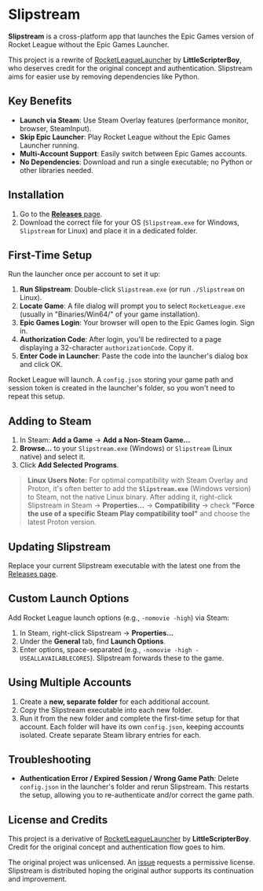 # Slipstream

**Slipstream** is a cross-platform app that launches the Epic Games version of Rocket League without the Epic Games Launcher.

This project is a rewrite of [RocketLeagueLauncher](https://github.com/LittleScripterBoy/RocketLeagueLauncher) by **LittleScripterBoy**, who deserves credit for the original concept and authentication. Slipstream aims for easier use by removing dependencies like Python.

## Key Benefits

*   **Launch via Steam**: Use Steam Overlay features (performance monitor, browser, SteamInput).
*   **Skip Epic Launcher**: Play Rocket League without the Epic Games Launcher running.
*   **Multi-Account Support**: Easily switch between Epic Games accounts.
*   **No Dependencies**: Download and run a single executable; no Python or other libraries needed.

## Installation

1.  Go to the [**Releases** page](https://github.com/jun-eau/Slipstream/releases).
2.  Download the correct file for your OS (`Slipstream.exe` for Windows, `Slipstream` for Linux) and place it in a dedicated folder.

## First-Time Setup

Run the launcher once per account to set it up:

1.  **Run Slipstream**: Double-click `Slipstream.exe` (or run `./Slipstream` on Linux).
2.  **Locate Game**: A file dialog will prompt you to select `RocketLeague.exe` (usually in "Binaries/Win64/" of your game installation).
3.  **Epic Games Login**: Your browser will open to the Epic Games login. Sign in.
4.  **Authorization Code**: After login, you'll be redirected to a page displaying a 32-character `authorizationCode`. Copy it.
5.  **Enter Code in Launcher**: Paste the code into the launcher's dialog box and click OK.

Rocket League will launch. A `config.json` storing your game path and session token is created in the launcher's folder, so you won't need to repeat this setup.

## Adding to Steam

1.  In Steam: **Add a Game** -> **Add a Non-Steam Game...**
2.  **Browse...** to your `Slipstream.exe` (Windows) or `Slipstream` (Linux native) and select it.
3.  Click **Add Selected Programs**.

> **Linux Users Note:** For optimal compatibility with Steam Overlay and Proton, it's often better to add the **`Slipstream.exe`** (Windows version) to Steam, not the native Linux binary. After adding it, right-click Slipstream in Steam -> **Properties...** -> **Compatibility** -> check **"Force the use of a specific Steam Play compatibility tool"** and choose the latest Proton version.

## Updating Slipstream

Replace your current Slipstream executable with the latest one from the [Releases page](https://github.com/jun-eau/Slipstream/releases).

## Custom Launch Options

Add Rocket League launch options (e.g., `-nomovie -high`) via Steam:

1.  In Steam, right-click Slipstream -> **Properties...**
2.  Under the **General** tab, find **Launch Options**.
3.  Enter options, space-separated (e.g., `-nomovie -high -USEALLAVAILABLECORES`). Slipstream forwards these to the game.

## Using Multiple Accounts

1.  Create a **new, separate folder** for each additional account.
2.  Copy the Slipstream executable into each new folder.
3.  Run it from the new folder and complete the first-time setup for that account.
    Each folder will have its own `config.json`, keeping accounts isolated. Create separate Steam library entries for each.

## Troubleshooting

*   **Authentication Error / Expired Session / Wrong Game Path**: Delete `config.json` in the launcher's folder and rerun Slipstream. This restarts the setup, allowing you to re-authenticate and/or correct the game path.

## License and Credits

This project is a derivative of [RocketLeagueLauncher](https://github.com/LittleScripterBoy/RocketLeagueLauncher) by **LittleScripterBoy**. Credit for the original concept and authentication flow goes to him.

The original project was unlicensed. An [issue](https://github.com/LittleScripterBoy/RocketLeagueLauncher/issues/1) requests a permissive license. Slipstream is distributed hoping the original author supports its continuation and improvement.
